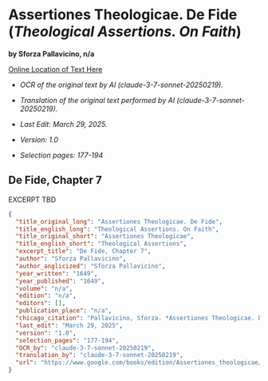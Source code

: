 # Assertiones Theologicae. De Fide (*Theological Assertions. On Faith*)  
  
**by Sforza Pallavicino, n/a**  
  
[Online Location of Text Here](https://www.google.com/books/edition/Assertiones_theologicae/Pi5AAAAAcAAJ?hl=en&gbpv=1&pg=PA177&printsec=frontcover)  
  
- *OCR of the original text by AI (claude-3-7-sonnet-20250219).*  
  
- *Translation of the original text performed by AI (claude-3-7-sonnet-20250219).*  
  
- *Last Edit: March 29, 2025.*  
  
- *Version: 1.0*  
  
- *Selection pages: 177-194*  
  
## De Fide, Chapter 7

EXCERPT TBD

```json
{
  "title_original_long": "Assertiones Theologicae. De Fide",
  "title_english_long": "Theological Assertions. On Faith",
  "title_original_short": "Assertiones Theologicae",
  "title_english_short": "Theological Assertions",
  "excerpt_title": "De Fide, Chapter 7",
  "author": "Sforza Pallavicino",
  "author_anglicized": "Sforza Pallavicino",
  "year_written": "1649",
  "year_published": "1649",
  "volume": "n/a",
  "edition": "n/a",
  "editors": [],
  "publication_place": "n/a",
  "chicago_citation": "Pallavicino, Sforza. *Assertiones Theologicae. De Fide*, Chapter 7, Number 144.",
  "last_edit": "March 29, 2025",
  "version": "1.0",
  "selection_pages": "177-194",
  "OCR_by": "claude-3-7-sonnet-20250219",
  "translation_by": "claude-3-7-sonnet-20250219",
  "url": "https://www.google.com/books/edition/Assertiones_theologicae/Pi5AAAAAcAAJ?hl=en&gbpv=1&pg=PA177&printsec=frontcover"
}
```
